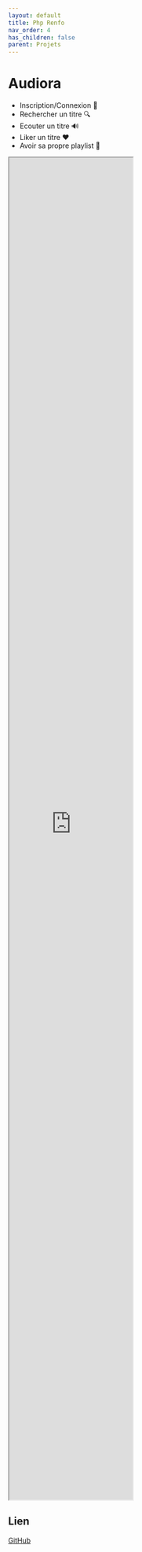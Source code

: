 ```yaml
---
layout: default
title: Php Renfo
nav_order: 4
has_children: false
parent: Projets
---
```


# Audiora

* Inscription/Connexion 📄
* Rechercher un titre 🔍
* Ecouter un titre 🔊
* Liker un titre ❤️
* Avoir sa propre playlist 💽

<iframe height="70%" width="50%" src="https://github.com/MathieuAudibert/PHP-Renforcement"></iframe>

## Lien 

[GitHub](https://github.com/MathieuAudibert/PHP-Renforcement)